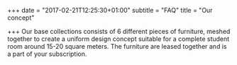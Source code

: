 +++
date = "2017-02-21T12:25:30+01:00"
subtitle = "FAQ"
title = "Our concept"

+++
Our base collections consists of 6 different pieces of furniture, meshed together to create a uniform design concept suitable for a complete student room around 15-20 square meters. The furniture are leased together and is a part of your subscription.